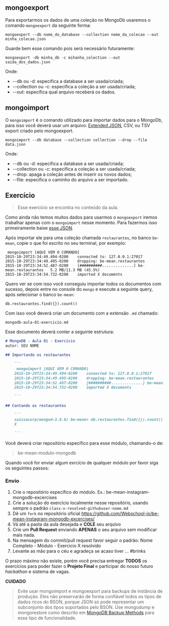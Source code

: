 ## mongoexport

Para exportarmos os dados de uma coleção no MongoDb usaremos o comando `mongoexport` da seguinte forma:

```
mongoexport --db nome_do_database --collection nome_da_colecao --out minha_colecao.json
```

Guarde bem esse comando pois será necessário futuramente:

```
mongoexport -db minha_db -c mihanha_colection --out saida_dos_dados.json
```

Onde:

- --db ou -d: especifica a database a ser usada/criada;
- --collection ou -c: especifica a coleção a ser usada/criada;
- --out: especifica qual arquivo receberá os dados.

## mongoimport

O `mongoimport` é o comando utilizado para importar dados para o MongoDb, para isso você deverá usar um arquivo: [Extended JSON](https://docs.mongodb.org/manual/reference/mongodb-extended-json/), CSV, ou TSV export criado pelo mongoexport.

```
mongoimport --db database --collection collection --drop --file data.json
```

Onde:

- --db ou -d: especifica a database a ser usada/criada;
- --collection ou -c: especifica a coleção a ser usada/criada;
- --drop: apaga a coleção antes de inserir os novos dados;
- --file: especifica o caminho do arquivo a ser importado.

## Exercício

> Esse exercício se encontra no conteúdo da aula.

Como ainda não temos muitos dados para usarmos o `mongoexport` iremos trabalhar apenas com o `mongoimport` nesse momento. Para fazermos isso primeiramente baixe [esse JSON](https://raw.githubusercontent.com/Webschool-io/be-mean-instagram/master/Apostila/module-mongodb/src/data/restaurantes.json).

Após importar ele para uma coleção chamada `restaurantes`, no banco `be-mean`, copie o que foi escrito no seu terminal, por exemplo:

```
 mongoimport [AQUI VEM O COMANDO]
2015-10-29T23:34:49.494-0200    connected to: 127.0.0.1:27017
2015-10-29T23:34:49.495-0200    dropping: be-mean.restaurantes
2015-10-29T23:34:52.487-0200    [##########..............] be-mean.restaurantes   5.2 MB/11.3 MB (45.5%)
2015-10-29T23:34:54.732-0200    imported X documents

```

Quero ver se com isso você conseguiu importar todos os documentos com sucesso, depois entre no console do `mongo` e execute a seguinte query, após selecionar o banco `be-mean`:

```
db.restaurantes.find({}).count()
```

Com isso você deverá criar um documento com a extensão `.md` chamado:

```
mongodb-aula-01-exercicio.md
```

Esse documento deverá conter a seguinte estrutura:

```md
# MongoDB - Aula 01 - Exercício
autor: SEU NOME

## Importando os restaurantes

    ```
     mongoimport [AQUI VEM O COMANDO]
    2015-10-29T23:34:49.494-0200    connected to: 127.0.0.1:27017
    2015-10-29T23:34:49.495-0200    dropping: be-mean.restaurantes
    2015-10-29T23:34:52.487-0200    [##########..............] be-mean.restaurantes   5.2 MB/11.3 MB (45.5%)
    2015-10-29T23:34:54.732-0200    imported X documents

    ```

## Contando os restaurantes

    ```
    suissacorp(mongod-3.0.6) be-mean> db.restaurantes.find({}).count()
    X

    ```

```

Você deverá criar repositório específico para esse módulo, chamando-o de:

> be-mean-modulo-mongodb

Quando você for enviar algum exrcício de qualquer módulo por favor siga os seguintes passos:

### Envio

1. Crie o repositório específico do módulo. Ex.: be-mean-instagram-mongodb-excercises
2. Crie a solução do exercício localmente nesse repositório, usando sempre o padrão `class-x-resolved-githubuser-nome.md`
3. Dê um `fork` no repositório oficial https://github.com/Webschool-io/be-mean-instagram-mongodb-excercises/
4. Vá até a pasta da aula desejada e **COLE** seu arquivo
5. Crie um **Pull Request** enviando **APENAS** o seu arquivo sem modificar mais nada.
6. Na mensagem do commit/pull request favor seguir o padrão: Nome Completo - Módulo - Exercicio X resolvido
7. Levante as mão para o céu e agradeça se acaso tiver ... #brinks

O prazo máximo não existe, porém você precisa entregar **TODOS** os exercícios para poder fazer o **Projeto Final** e participar do nosso futuro *hackathon* e sistema de vagas.


**CUIDADO**

> Evite usar mongoimport e mongoexport para backups de instância de produção. Eles não preservarão de forma confiável todos os tipos de dados ricos do BSON, porque JSON só pode representar um subconjunto dos tipos suportados pelo BSON. Use mongodump e mongorestore como descrito em [MongoDB Backup Methods](https://docs.mongodb.org/manual/core/backups/) para esse tipo de funcionalidade.
